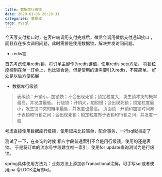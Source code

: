 ```yaml
---
title: 数据库行级锁
date: 2020-01-06 20:28:31
categories: 数据库
tags: mysql
---
```



今天写支付接口时，在客户端调用支付完成后，微信会调用微信支付通知接口
，而且存在多次调用问题，此时需要是使用数据锁，解决并发访问问题。

<!--more-->
- redis锁

首先考虑使用redis锁，将订单主键作为redis键值，使用redis setx方法，
将锁粒度控制在单一订单上，也比较合适，但是使用的话需要引入redis、不算简单。
好处是以后方便拓展

- 数据库行级锁

> 表级锁：开销小，加锁快；不会出现死锁；锁定粒度大，发生锁冲突的概率最高，并发度最低。
> 行级锁：开销大，加锁慢；会出现死锁；锁定粒度最小，发生锁冲突的概率最低，并发度也最高。
> 页面锁：开销和加锁时间界于表锁和行锁之间；会出现死锁；锁定粒度界于表锁和行锁之间，并发度一般

考虑直接使用数据库行级锁，使用起来比较简单，配合事务，一行sql就搞定了

测试了一下，在查询的时候 相应字段普通索引不会是用行级锁，使用的还是表锁。
于是将订单的流水号字段建立唯一索引，使用for update查询测试为是行级锁。

spring具体使用方法为：业务方法上添加@Tranactional注解，可手写sql或者使用jpa @LOCK注解即可。
